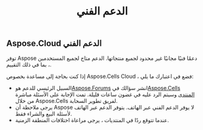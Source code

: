 ﻿---
title: الدعم الفني
second_title: Aspose.Cells Cloud Documen
type: docs
url: /ar/technical-support/
description: Aspose.Cells Cloud يدعم Excel لإنشاء وتحويل ودمج وتقسيم وحماية وتشغيل الكائن الداخلي وما إلى ذلك
weight: 80
---
## **Aspose.Cloud الدعم الفني**
توفر Aspose دعمًا فنيًا مجانيًا غير محدود لجميع منتجاتها. الدعم متاح لجميع المستخدمين ، بما في ذلك التقييم.

إذا كنت بحاجة إلى مساعدة بخصوص Aspose.Cells Cloud ، فضع في اعتبارك ما يلي:

-  السبيل الرئيسي للدعم هو[Aspose.Forums](http://forum.aspose.cloud/) انشر سؤالك في[Aspose.Cells المنتدى](https://forum.aspose.cloud/c/cells) وسيتم الرد عليه في غضون ساعات قليلة. تمت الإجابة على الأسئلة مباشرة من خلال Aspose.Cells لفريق تطوير السحابة.
- يرجى ملاحظة أن Aspose لا يوفر الدعم الفني عبر الهاتف. يتوفر الدعم عبر الهاتف لأسئلة البيع والشراء فقط.
- عندما تتوقع ردًا في المنتديات ، يرجى مراعاة اختلافات المنطقة الزمنية.


